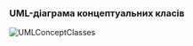 ### UML-діаграма концептуальних класів
![UMLConceptClasses](https://github.com/oleksandrblazhko/ai-215-smolkin/assets/101869573/b5164ebf-2c78-4ab4-8da3-29b1665b775f)
